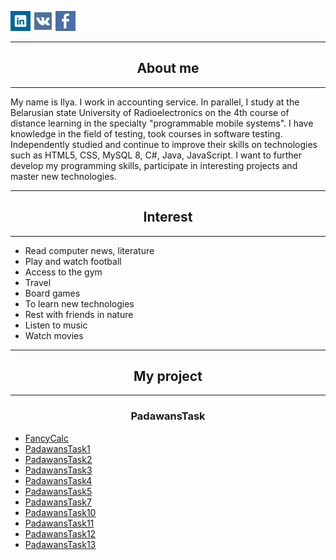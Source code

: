 <a href="https://www.linkedin.com/in/ilya-leanovich-a51a25180/" target="_blank" alt="Linkedin"><img src="images/Web-Linked-in-alt-Metro-icon.png"></a>
<a href="https://vk.com/leanovichilya" target="_blank" alt="vkontakte"><img src="images/vk-icon.png"></a>
<a href="https://www.facebook.com/leanovichilya" target="_blank" alt="facebook"><img src="images/facebook-icon.png"></a>

<hr>
<h2 align="center">About me</h2>
<hr>

My name is Ilya. I work in accounting service. In parallel, I study at the Belarusian state University of Radioelectronics 
on the 4th course of distance learning in the specialty "programmable mobile systems". 
I have knowledge in the field of testing, took courses in software testing. 
Independently studied and continue to improve their skills on technologies such as HTML5, CSS, MySQL 8, C#, Java, JavaScript.
I want to further develop my programming skills, participate in interesting projects and master new technologies.

<hr>
<h2 align="center">Interest</h2>
<hr>

- Read computer news, literature
- Play and watch football
- Access to the gym
- Travel
- Board games
- To learn new technologies
- Rest with friends in nature
- Listen to music
- Watch movies

<hr>
<h2 align="center">My project</h2>
<hr>

<h3 align="center">PadawansTask</h3>
<ul>
    <li><a href="https://github.com/IlyaLeanovich/FancyCalc" target="_blank">FancyCalc</a></li>
    <li><a href="https://github.com/IlyaLeanovich/PadawansTask1" target="_blank">PadawansTask1</a></li>
    <li><a href="https://github.com/IlyaLeanovich/PadawansTask2" target="_blank">PadawansTask2</a></li>
    <li><a href="https://github.com/IlyaLeanovich/PadawansTask3" target="_blank">PadawansTask3</a></li>
    <li><a href="https://github.com/IlyaLeanovich/PadawansTask4" target="_blank">PadawansTask4</a></li>
    <li><a href="https://github.com/padawanstask/PadawansTask5" target="_blank">PadawansTask5</a></li>
    <li><a href="https://github.com/IlyaLeanovich/PadawansTask7" target="_blank">PadawansTask7</a></li>
    <li><a href="https://github.com/IlyaLeanovich/PadawansTask10" target="_blank">PadawansTask10</a></li>
    <li><a href="https://github.com/IlyaLeanovich/PadawansTask11" target="_blank">PadawansTask11</a></li>
    <li><a href="https://github.com/IlyaLeanovich/PadawansTask12" target="_blank">PadawansTask12</a></li>
    <li><a href="https://github.com/IlyaLeanovich/PadawansTask13" target="_blank">PadawansTask13</a></li>
</ul>